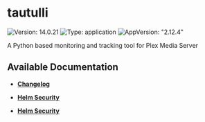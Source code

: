 # tautulli

![Version: 14.0.21](https://img.shields.io/badge/Version-14.0.21-informational?style=flat-square) ![Type: application](https://img.shields.io/badge/Type-application-informational?style=flat-square) ![AppVersion: "2.12.4"](https://img.shields.io/badge/AppVersion-"2.12.4"-informational?style=flat-square)

A Python based monitoring and tracking tool for Plex Media Server

## Available Documentation

- [**Changelog**](CHANGELOG)

- [**Helm Security**](container-security)

- [**Helm Security**](helm-security)

